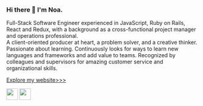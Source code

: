 ### Hi there 👋 I'm Noa. 

Full-Stack Software Engineer experienced in JavaScript, Ruby on Rails, React and Redux, with a background as a cross-functional project manager and operations professional. 
<br/>
A client-oriented producer at heart, a problem solver, and a creative thinker. Passionate about learning. Continuously looks for ways to learn new languages and frameworks and add value to teams. Recognized by colleagues and supervisors for amazing customer service and organizational skills.
<p> <a href="https://noarabincohen.com/" target="blank">Explore my website>>> </a>

<p>
  <a href="https://www.linkedin.com/in/noa-rabin-cohen/" target="blank"><img align="center" src="https://cdn.jsdelivr.net/npm/simple-icons@3.0.1/icons/linkedin.svg" height="30" width="30" /></a>
  <a href="https://medium.com/@cohenoa33" target="blank"><img align="center" src="https://cdn.jsdelivr.net/npm/simple-icons@3.0.1/icons/medium.svg"  height="30" width="30" /></a>
 </p>

 <br />
